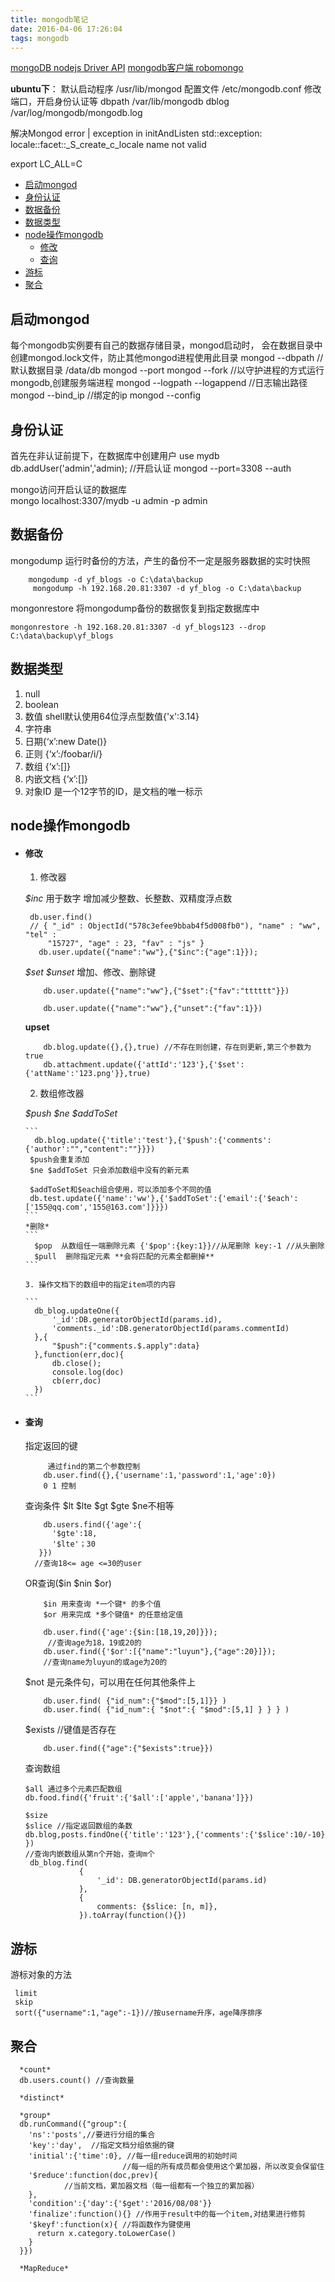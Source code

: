 ```yaml
---
title: mongodb笔记
date: 2016-04-06 17:26:04
tags: mongodb  
---
```


[mongoDB nodejs Driver API](http://mongodb.github.io/node-mongodb-native/2.2/quick-start/)
[mongodb客户端  robomongo](https://robomongo.org/)

**ubuntu下**：
默认启动程序 /usr/lib/mongod
配置文件  /etc/mongodb.conf 修改端口，开启身份认证等
dbpath  /var/lib/mongodb
dblog   /var/log/mongodb/mongodb.log
       
解决Mongod error | exception in initAndListen std::exception: 
locale::facet::_S_create_c_locale name not valid

export LC_ALL=C 

- [启动mongod](#启动mongod)
- [身份认证](#身份认证)
- [数据备份](#数据备份)
- [数据类型](#数据类型)
- [node操作mongodb](#node操作mongodb)
    - [修改](#修改)
    - [查询](#查询)
- [游标](#游标)
- [聚合](#聚合)

## 启动mongod
每个mongodb实例要有自己的数据存储目录，mongod启动时，
会在数据目录中创建mongod.lock文件，防止其他mongod进程使用此目录
mongod --dbpath // 默认数据目录 /data/db
mongod --port 
mongod --fork //以守护进程的方式运行mongodb,创建服务端进程
mongod --logpath  --logappend //日志输出路径
mongod --bind_ip //绑定的ip
mongod --config
     
## 身份认证
首先在非认证前提下，在数据库中创建用户
use mydb
db.addUser('admin','admin);
//开启认证
mongod --port=3308 --auth 

mongo访问开启认证的数据库     
mongo localhost:3307/mydb -u admin -p admin     
     

## 数据备份
mongodump 运行时备份的方法，产生的备份不一定是服务器数据的实时快照

```
    mongodump -d yf_blogs -o C:\data\backup 
     mongodump -h 192.168.20.81:3307 -d yf_blog -o C:\data\backup
```
     
mongonrestore  将mongodump备份的数据恢复到指定数据库中  

```
mongonrestore -h 192.168.20.81:3307 -d yf_blogs123 --drop C:\data\backup\yf_blogs
```
     


## 数据类型

1. null
2. boolean
3. 数值 shell默认使用64位浮点型数值{'x':3.14}
4. 字符串
5. 日期{‘x’:new Date()}
6. 正则 {‘x’:/foobar/i/}
7. 数组 {‘x’:[]}
8. 内嵌文档 {‘x’:[]}
9. 对象ID 是一个12字节的ID，是文档的唯一标示


## node操作mongodb

- #### 修改

    1. 修改器

    *$inc*  用于数字 增加减少整数、长整数、双精度浮点数
     
     ```
      db.user.find()
      // { "_id" : ObjectId("578c3efee9bbab4f5d008fb0"), "name" : "ww", "tel" :         
          "15727", "age" : 23, "fav" : "js" }
        db.user.update({"name":"ww"},{"$inc":{"age":1}});
     ```


    *$set $unset* 增加、修改、删除键

    ```
        db.user.update({"name":"ww"},{"$set":{"fav":"tttttt"}})

        db.user.update({"name":"ww"},{"unset":{"fav":1}})
    ```

    **upset**

    ```
        db.blog.update({},{},true) //不存在则创建，存在则更新,第三个参数为true
        db.attachment.update({'attId':'123'},{'$set':{'attName':'123.png'}},true)
    ```

    2. 数组修改器

    *$push $ne $addToSet*
      
      ```
        db.blog.update({'title':'test'},{'$push':{'comments':{'author':"","content":""}}})
	   $push会重复添加
	   $ne $addToSet 只会添加数组中没有的新元素
	   
	   $addToSet和$each组合使用，可以添加多个不同的值
	   db.test.update({'name':'ww'},{'$addToSet':{'email':{'$each':['155@qq.com','155@163.com']}}})
      ```
	  *删除*
      ```
        $pop  从数组任一端删除元素 {'$pop':{key:1}}//从尾删除 key:-1 //从头删除
        $pull  删除指定元素 **会将匹配的元素全都删掉**
      ```

      3. 操作文档下的数组中的指定item项的内容

      ```
        db_blog.updateOne({
            '_id':DB.generatorObjectId(params.id),
            'comments._id':DB.generatorObjectId(params.commentId)
        },{
            "$push":{"comments.$.apply":data}
        },function(err,doc){
            db.close();
            console.log(doc)
            cb(err,doc)
        })
      ```


- #### 查询

    指定返回的键
    
    ```
         通过find的第二个参数控制
        db.user.find({},{'username':1,'password':1,'age':0})
        0 1 控制
    ```

    查询条件 $lt  $lte $gt $gte  $ne不相等

    ```
        db.users.find({'age':{
          '$gte':18,
          '$lte'；30
       }})
      //查询18<= age <=30的user
    ```

    OR查询($in $nin  $or)

    ```
        $in 用来查询 *一个键* 的多个值
        $or 用来完成 *多个键值* 的任意给定值
    
        db.user.find({'age':{$in:[18,19,20]}});
         //查询age为18，19或20的
        db.user.find({'$or':[{"name":"luyun"},{"age":20}]});
        //查询name为luyun的或age为20的
    ```

    $not 是元条件句，可以用在任何其他条件上

    ```
        db.user.find( {"id_num":{"$mod":[5,1]}} )
        db.user.find( {"id_num":{ "$not":{ "$mod":[5,1] } } } )
    ```


    $exists  //键值是否存在

    ```
        db.user.find({"age":{"$exists":true}})
    ```


    查询数组

    ```
    $all 通过多个元素匹配数组
    db.food.find({'fruit':{'$all':['apple','banana']}})

    $size
    $slice //指定返回数组的条数
    db.blog,posts.findOne({'title':'123'},{'comments':{'$slice':10/-10} })
    //查询内嵌数组从第n个开始，查询m个
     db_blog.find(
                {
                    '_id': DB.generatorObjectId(params.id)
                },
                {
                    comments: {$slice: [n, m]},
                }).toArray(function(){})
    ```




##  游标

游标对象的方法

     limit
     skip
     sort({"username":1,"age":-1})//按username升序，age降序排序
     
     

## 聚合
 
  ```
    *count*
    db.users.count() //查询数量
    
    *distinct*
    
    *group*
    db.runCommand({"group":{
      'ns':'posts',//要进行分组的集合
      'key':'day',  //指定文档分组依据的键
      'initial':{'time':0}, //每一组reduce调用的初始时间
                           //每一组的所有成员都会使用这个累加器，所以改变会保留住
      '$reduce':function(doc,prev){
              //当前文档，累加器文档（每一组都有一个独立的累加器）
      },
      'condition':{'day':{'$get':'2016/08/08'}}
      'finalize':function(){} //作用于result中的每一个item,对结果进行修剪
      '$keyf':function(x){ //将函数作为键使用
        return x.category.toLowerCase()
      }
    }})
    
    *MapReduce*
  ```
